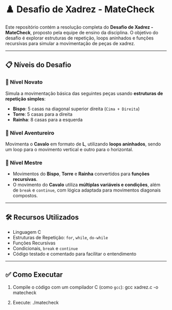 # ♟️ Desafio de Xadrez - MateCheck

Este repositório contém a resolução completa do **Desafio de Xadrez - MateCheck**, proposto pela equipe de ensino da disciplina. O objetivo do desafio é explorar estruturas de repetição, loops aninhados e funções recursivas para simular a movimentação de peças de xadrez.

---

## 📋 Níveis do Desafio

### 🥉 Nível Novato
Simula a movimentação básica das seguintes peças usando **estruturas de repetição simples**:
- **Bispo**: 5 casas na diagonal superior direita (`Cima + Direita`)
- **Torre**: 5 casas para a direita
- **Rainha**: 8 casas para a esquerda

### 🥈 Nível Aventureiro
Movimenta o **Cavalo** em formato de **L**, utilizando **loops aninhados**, sendo um loop para o movimento vertical e outro para o horizontal.

### 🥇 Nível Mestre
- Movimentos do **Bispo**, **Torre** e **Rainha** convertidos para **funções recursivas**.
- O movimento do **Cavalo** utiliza **múltiplas variáveis e condições**, além de `break` e `continue`, com lógica adaptada para movimentos diagonais compostos.

---

## 🛠️ Recursos Utilizados

- Linguagem C
- Estruturas de Repetição: `for`, `while`, `do-while`
- Funções Recursivas
- Condicionais, `break` e `continue`
- Código testado e comentado para facilitar o entendimento

---

## ✅ Como Executar

1. Compile o código com um compilador C (como `gcc`):
gcc xadrez.c -o matecheck

2. Execute:
./matecheck


